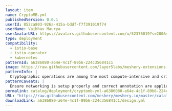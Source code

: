 ```yaml
---
layout: item
name: CryptoMB.yml
publishedVersion: 0.0.1
userId: 852ca803-926a-415a-bddf-f7f391019f74
userName: Vaibhav Maurya
userAvatarURL: https://avatars.githubusercontent.com/u/52376019?s=200&v=4
type: deployment
compatibility:
  - istio-base
  - istio-operator
  - kubernetes
patternId: a6386080-a64e-4c1f-89b6-224c356841c1
image: https://raw.githubusercontent.com/layer5labs/meshery-extensions-packages/master/action-assets/design-assets/a6386080-a64e-4c1f-89b6-224c356841c1-light.png,https://raw.githubusercontent.com/layer5labs/meshery-extensions-packages/master/action-assets/design-assets/a6386080-a64e-4c1f-89b6-224c356841c1-dark.png
patternInfo: |
  Cryptographic operations are among the most compute-intensive and critical operations when it comes to secured connections. Istio uses Envoy as the “gateways/sidecar” to handle secure connections and intercept the traffic. Depending upon use cases, when an ingress gateway must handle a large number of incoming TLS and secured service-to-service connections through sidecar proxies, the load on Envoy increases. The potential performance depends on many factors, such as size of the cpuset on which Envoy is running, incoming traffic patterns, and key size. These factors can impact Envoy serving many new incoming TLS requests. To achieve performance improvements and accelerated handshakes, a new feature was introduced in Envoy 1.20 and Istio 1.14. It can be achieved with 3rd Gen Intel® Xeon® Scalable processors, the Intel® Integrated Performance Primitives (Intel® IPP) crypto library, CryptoMB Private Key Provider Method support in Envoy, and Private Key Provider configuration in Istio using ProxyConfig.
patternCaveats: |
  Ensure networking is setup properly and correct annotation are applied to each resource for custom Intel configuration
permalink: catalog/deployment/cryptomb-yml-a6386080-a64e-4c1f-89b6-224c356841c1.html
URL: "https://raw.githubusercontent.com/meshery/meshery.io/master/catalog/a6386080-a64e-4c1f-89b6-224c356841c1/0.0.1/design.yml"
downloadLink: a6386080-a64e-4c1f-89b6-224c356841c1/design.yml
---
```

